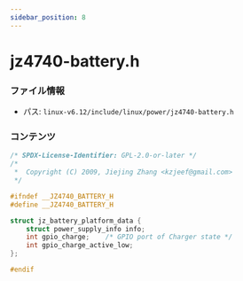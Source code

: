 ```yaml
---
sidebar_position: 8
---
```

# jz4740-battery.h

### ファイル情報

- パス: `linux-v6.12/include/linux/power/jz4740-battery.h`

### コンテンツ

```h
/* SPDX-License-Identifier: GPL-2.0-or-later */
/*
 *  Copyright (C) 2009, Jiejing Zhang <kzjeef@gmail.com>
 */

#ifndef __JZ4740_BATTERY_H
#define __JZ4740_BATTERY_H

struct jz_battery_platform_data {
	struct power_supply_info info;
	int gpio_charge;	/* GPIO port of Charger state */
	int gpio_charge_active_low;
};

#endif

```
